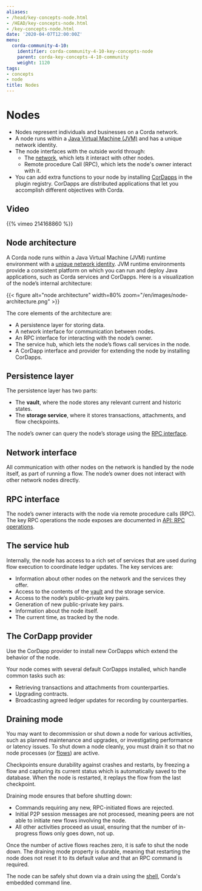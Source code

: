 ```yaml
---
aliases:
- /head/key-concepts-node.html
- /HEAD/key-concepts-node.html
- /key-concepts-node.html
date: '2020-04-07T12:00:00Z'
menu:
  corda-community-4-10:
    identifier: corda-community-4-10-key-concepts-node
    parent: corda-key-concepts-4-10-community
    weight: 1120
tags:
- concepts
- node
title: Nodes
---
```



# Nodes


* Nodes represent individuals and businesses on a Corda network.
* A node runs within a [Java Virtual Machine (JVM)](https://www.infoworld.com/article/3272244/what-is-the-jvm-introducing-the-java-virtual-machine.html) and has a unique network identity.
* The node interfaces with the outside world through:
  * The [network](key-concepts-ecosystem.md), which lets it interact with other nodes.
  * Remote procedure Call (RPC), which lets the node's owner interact with it.
* You can add extra functions to your node by installing [CorDapps](cordapp-overview.md) in the plugin registry. CorDapps are distributed applications that let you accomplish different objectives with Corda.

## Video

{{% vimeo 214168860 %}}

## Node architecture

A Corda node runs within a Java Virtual Machine (JVM) runtime environment with a [unique network identity](key-concepts-ecosystem.html#node-identities). JVM runtime environments provide a consistent platform on which you can run and deploy Java applications, such as Corda services and
CorDapps. Here is a visualization of the node’s internal architecture:

{{< figure alt="node architecture" width=80% zoom="/en/images/node-architecture.png" >}}

The core elements of the architecture are:

* A persistence layer for storing data.
* A network interface for communication between nodes.
* An RPC interface for interacting with the node’s owner.
* The service hub, which lets the node’s flows call services in the node.
* A CorDapp interface and provider for extending the node by installing CorDapps.

## Persistence layer

The persistence layer has two parts:

* The **vault**, where the node stores any relevant current and historic states.
* The **storage service**, where it stores transactions, attachments, and flow checkpoints.

The node’s owner can query the node’s storage using the [RPC interface](#rpc-interface).

## Network interface

All communication with other nodes on the network is handled by the node itself, as part of running a flow. The
node’s owner does not interact with other network nodes directly.

## RPC interface

The node’s owner interacts with the node via remote procedure calls (RPC). The key RPC operations the node exposes
are documented in [API: RPC operations](api-rpc.md).

## The service hub

Internally, the node has access to a rich set of services that are used during flow execution to coordinate ledger
updates. The key services are:

* Information about other nodes on the network and the services they offer.
* Access to the contents of the [vault](key-concepts-vault.md) and the storage service.
* Access to the node’s public-private key pairs.
* Generation of new public-private key pairs.
* Information about the node itself.
* The current time, as tracked by the node.

## The CorDapp provider

Use the CorDapp provider to install new CorDapps which extend the behavior of the node.

Your node comes with several default CorDapps installed, which handle common tasks such as:

* Retrieving transactions and attachments from counterparties.
* Upgrading contracts.
* Broadcasting agreed ledger updates for recording by counterparties.

## Draining mode

You may want to decommission or shut down a node for various activities, such as planned maintenance and upgrades, or investigating
performance or latency issues. To shut down a node cleanly, you must drain it so that no node processes (or [flows](key-concepts-flows.md)) are active.

Checkpoints ensure durability against crashes and restarts, by freezing a flow and capturing its current status which is automatically saved to the database. When the node is restarted, it replays the flow from the last checkpoint.

Draining mode ensures that before shutting down:

* Commands requiring any new, RPC-initiated flows are rejected.
* Initial P2P session messages are not processed, meaning peers are not able to initiate new flows involving the node.
* All other activities proceed as usual, ensuring that the number of in-progress flows only goes down, not up.

Once the number of active flows reaches zero, it is safe to shut the node down.
The draining mode property is durable, meaning that restarting the node does not reset it to its default value and that an RPC command is required.

The node can be safely shut down via a drain using the [shell](shell.md), Corda's embedded command line.
